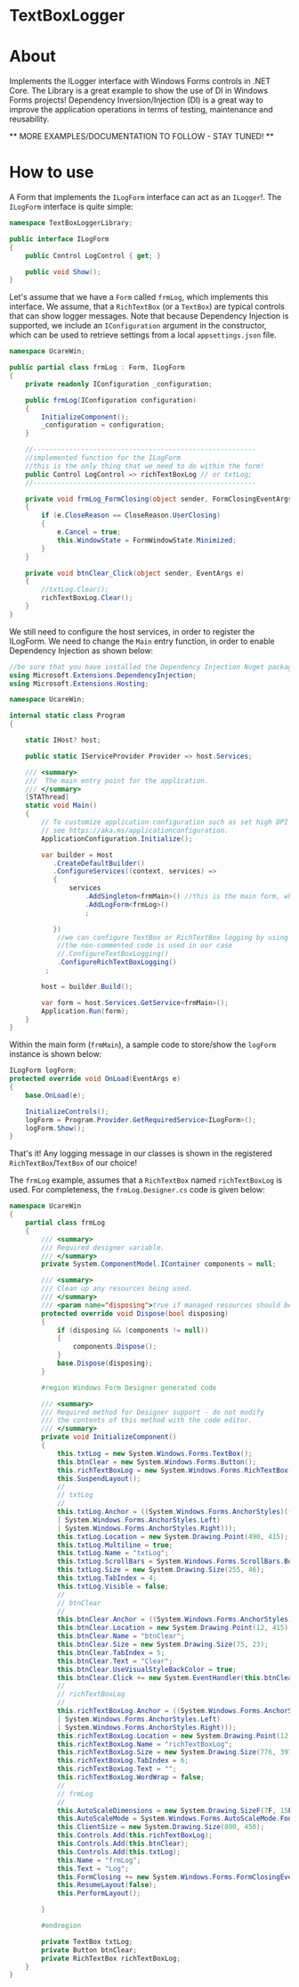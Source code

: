 # TextBoxLogger

# About

Implements the ILogger interface with Windows Forms controls in .NET Core. The Library is a great example to show the use of DI in Windows Forms projects!
Dependency Inversion/Injection (DI) is a great way to improve the application operations in terms of testing, maintenance and reusability.

** MORE EXAMPLES/DOCUMENTATION TO FOLLOW - STAY TUNED! **

# How to use

A Form that implements the `ILogForm` interface can act as an `ILogger`!. The `ILogForm` interface is quite simple:

```cs
namespace TextBoxLoggerLibrary;

public interface ILogForm
{
    public Control LogControl { get; }

    public void Show();
}
```

Let's assume that we have a `Form` called `frmLog`, which implements this interface. We assume, that a `RichTextBox` (or a `TextBox`) are typical controls that can show logger messages. Note that because Dependency Injection is supported, we include an `IConfiguration` argument in the constructor, which can be used to retrieve settings from a local `appsettings.json` file.

```cs
namespace UcareWin;

public partial class frmLog : Form, ILogForm
{
    private readonly IConfiguration _configuration;

    public frmLog(IConfiguration configuration)
    {
        InitializeComponent();
        _configuration = configuration;
    }

    //--------------------------------------------------------
    //implemented function for the ILogForm
    //this is the only thing that we need to do within the form!
    public Control LogControl => richTextBoxLog // or txtLog;
    //--------------------------------------------------------

    private void frmLog_FormClosing(object sender, FormClosingEventArgs e)
    {
        if (e.CloseReason == CloseReason.UserClosing)
        {
            e.Cancel = true;
            this.WindowState = FormWindowState.Minimized;
        }
    }

    private void btnClear_Click(object sender, EventArgs e)
    {
        //txtLog.Clear();
        richTextBoxLog.Clear();
    }
}
```

We still need to configure the host services, in order to register the ILogForm. We need to change the `Main` entry function, in order to enable Dependency Injection as shown below:

```cs
//be sure that you have installed the Dependency Injection Nuget packages
using Microsoft.Extensions.DependencyInjection;
using Microsoft.Extensions.Hosting;

namespace UcareWin;

internal static class Program
{

    static IHost? host;

    public static IServiceProvider Provider => host.Services;

    /// <summary>
    ///  The main entry point for the application.
    /// </summary>
    [STAThread]
    static void Main()
    {
        // To customize application configuration such as set high DPI settings or default font,
        // see https://aka.ms/applicationconfiguration.
        ApplicationConfiguration.Initialize();

        var builder = Host
           .CreateDefaultBuilder()
           .ConfigureServices((context, services) =>
           {
               services
                   .AddSingleton<frmMain>() //this is the main form, which we assume that is called frmMain
                   .AddLogForm<frmLog>()
                   ;

           })
            //we can configure TextBox or RichTextBox logging by using one the following calls.
            //the non-commented code is used in our case
            //.ConfigureTextBoxLogging()
            .ConfigureRichTextBoxLogging()
         ;

        host = builder.Build();

        var form = host.Services.GetService<frmMain>();
        Application.Run(form);
    }
}

```

Within the main form (`frmMain`), a sample code to store/show the `logForm` instance is shown below:

```cs
ILogForm logForm;
protected override void OnLoad(EventArgs e)
{
    base.OnLoad(e);

    InitializeControls();
    logForm = Program.Provider.GetRequiredService<ILogForm>();
    logForm.Show();
}
```

That's it! Any logging message in our classes is shown in the registered `RichTextBox`/`TextBox` of our choice!


The `frmLog` example, assumes that a `RichTextBox` named `richTextBoxLog` is used. For completeness, the `frmLog.Designer.cs` code is given below:

```cs
namespace UcareWin
{
    partial class frmLog
    {
        /// <summary>
        /// Required designer variable.
        /// </summary>
        private System.ComponentModel.IContainer components = null;

        /// <summary>
        /// Clean up any resources being used.
        /// </summary>
        /// <param name="disposing">true if managed resources should be disposed; otherwise, false.</param>
        protected override void Dispose(bool disposing)
        {
            if (disposing && (components != null))
            {
                components.Dispose();
            }
            base.Dispose(disposing);
        }

        #region Windows Form Designer generated code

        /// <summary>
        /// Required method for Designer support - do not modify
        /// the contents of this method with the code editor.
        /// </summary>
        private void InitializeComponent()
        {
            this.txtLog = new System.Windows.Forms.TextBox();
            this.btnClear = new System.Windows.Forms.Button();
            this.richTextBoxLog = new System.Windows.Forms.RichTextBox();
            this.SuspendLayout();
            // 
            // txtLog
            // 
            this.txtLog.Anchor = ((System.Windows.Forms.AnchorStyles)((((System.Windows.Forms.AnchorStyles.Top | System.Windows.Forms.AnchorStyles.Bottom) 
            | System.Windows.Forms.AnchorStyles.Left) 
            | System.Windows.Forms.AnchorStyles.Right)));
            this.txtLog.Location = new System.Drawing.Point(490, 415);
            this.txtLog.Multiline = true;
            this.txtLog.Name = "txtLog";
            this.txtLog.ScrollBars = System.Windows.Forms.ScrollBars.Both;
            this.txtLog.Size = new System.Drawing.Size(255, 46);
            this.txtLog.TabIndex = 4;
            this.txtLog.Visible = false;
            // 
            // btnClear
            // 
            this.btnClear.Anchor = ((System.Windows.Forms.AnchorStyles)((System.Windows.Forms.AnchorStyles.Bottom | System.Windows.Forms.AnchorStyles.Left)));
            this.btnClear.Location = new System.Drawing.Point(12, 415);
            this.btnClear.Name = "btnClear";
            this.btnClear.Size = new System.Drawing.Size(75, 23);
            this.btnClear.TabIndex = 5;
            this.btnClear.Text = "Clear";
            this.btnClear.UseVisualStyleBackColor = true;
            this.btnClear.Click += new System.EventHandler(this.btnClear_Click);
            // 
            // richTextBoxLog
            // 
            this.richTextBoxLog.Anchor = ((System.Windows.Forms.AnchorStyles)((((System.Windows.Forms.AnchorStyles.Top | System.Windows.Forms.AnchorStyles.Bottom) 
            | System.Windows.Forms.AnchorStyles.Left) 
            | System.Windows.Forms.AnchorStyles.Right)));
            this.richTextBoxLog.Location = new System.Drawing.Point(12, 12);
            this.richTextBoxLog.Name = "richTextBoxLog";
            this.richTextBoxLog.Size = new System.Drawing.Size(776, 397);
            this.richTextBoxLog.TabIndex = 6;
            this.richTextBoxLog.Text = "";
            this.richTextBoxLog.WordWrap = false;
            // 
            // frmLog
            // 
            this.AutoScaleDimensions = new System.Drawing.SizeF(7F, 15F);
            this.AutoScaleMode = System.Windows.Forms.AutoScaleMode.Font;
            this.ClientSize = new System.Drawing.Size(800, 450);
            this.Controls.Add(this.richTextBoxLog);
            this.Controls.Add(this.btnClear);
            this.Controls.Add(this.txtLog);
            this.Name = "frmLog";
            this.Text = "Log";
            this.FormClosing += new System.Windows.Forms.FormClosingEventHandler(this.frmLog_FormClosing);
            this.ResumeLayout(false);
            this.PerformLayout();

        }

        #endregion

        private TextBox txtLog;
        private Button btnClear;
        private RichTextBox richTextBoxLog;
    }
}
```
